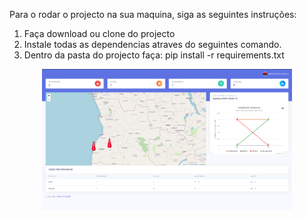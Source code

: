 Para o rodar o projecto na sua maquina, siga as seguintes instruções:

1. Faça download ou clone do projecto
2. Instale todas as dependencias atraves do seguintes comando.
3. Dentro da pasta do projecto faça:
  pip install -r requirements.txt
  
  <div align="center">
    <img src="home.png" width="400px"</img> 
</div>
  
